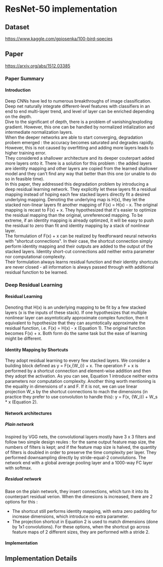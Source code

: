 # ResNet-50 implementation
## Dataset
https://www.kaggle.com/gpiosenka/100-bird-species
## Paper 
https://arxiv.org/abs/1512.03385
### Paper Summary
#### Introduction
Deep CNNs have led to numerous breakthroughs of image classification.  
Deep net naturally integrate different-level features with classifiers in an end to end multi-layer trend, and level of layer can be enriched depending on the depth.  
Dive to the significant of depth, there is a problem of vanishing/exploding gradient. However, this one can be handled by normalized intialization and intermediate normalization layers.  
When the deeper networks are able to start converging, degradation probem emerged : the accuracy becomes saturated and degrades rapidly. However, this is not caused by overfitting and adding more layers leads to higher training error.  
They considered a shallower architecture and its deeper couterpart added more layers onto it. There is a solution for this problem : the added layers are identity mapping and other layers are copied from the learned shallower model and they can't find any way that better than this one (or unable to do so in feasible time).  
In this paper, they addressed this degradation problem by introducing a deep residual learning network. They explicitly let these layers fit a residual mapping instead of hoping each few stacked layers directly fit a desired underlying mapping. Denoting the underlying map is H(x), they let the stacked non-linear layers fit another mapping of F(x) = H(x) - x. The original mapping is recast to F(x) + x. They hypothesized that it's easier to optimize the residual mapping than the original, unreferenced mapping. To be extreme, if an identity mapping is already optimzed, it will be easy to push the residual to zero than fit and identity mapping by a stack of nonlinear layer.  
The formulation of F(x) + x can be realized by feedforward neural networks with "shortcut connections". In their case, the shortcut connection simply perform identity mapping and their outputs are added to the output of the stacked layers. Identity short-cut connections add neither extra parameter nor computational complexity.   
Their formulation always learns residual function and their identity shortcuts are never closed - all information is always passed through with additional residual function to be learned.  
### Deep Residual Learning
#### Residual Learning
Denoting that H(x) is an underlying mapping to be fit by a few stacked layers (x is the inputs of these stack). If one hypothesizes that multiple nonlinear layer can asymtotically approximate complex function, then it equivalent to hypothesize that they can asymtotically approximate the residual function, i.e. F(x) = H(x) - x (Equation 1). The original function becomes F(x) + x. Both form do the same task but the ease of learning might be different. 
#### Identity Mapping by Shortcuts
They adopt residual learning to every few stacked layers. We consider a building block defined as y = F(x,{W_i}) + x. The operation F + x is performed by a shortcut connection and element-wise addition and then they adopt the activation. As you can see, Equation 1 introduce neither extra parameters nor computation complexity. Another thing worth mentioning is the equality in dimensions of x and F. If it is not, we can use linear projection W_s by the shortcut connections to mach the dimensions (in practice they prefer to use convolution to handle this): y = F(x, {W_i}) + W_s * x (Equation 2).   
#### Network architectures
##### Plain network
Inspired by VGG nets, the convolutional layers mostly have 3 x 3 filters and follow two simple design reules : for the same output feature map size, the numbers of filters is kept; and if the feature map size is halved, the quantity of filters is doubled in order to preserve the time complexity per layer. They performed downsampling directly by stride-equal-2 convolutions. The network end with a global average pooling layer and a 1000-way FC layer with softmax. 
##### Residual network
Base on the plain network, they insert connections, which turn it into its counterpart residual verion. When the dimesions is increased, there are 2 options for this : 
* The shortcut still performs identity mapping, with extra zero padding for increase dimensions, which introduce no extra parameter.  
* The projection shortcut in Equation 2 is used to match dimensions (done by 1x1 convolutions).
For these options, when the shortcut go across feature maps of 2 different sizes, they are performed with a stride 2. 
#### Implementation   


## Implementation Details